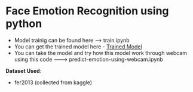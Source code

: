 # Face Emotion Recognition using python

-   Model trainig can be found here --> train.ipynb
-   You can get the trained model here - [Trained Model](https://drive.google.com/file/d/1-6O9vR9qvU18h7WEToyqMHXO2U_zleri/view?usp=sharing)
-   You can take the model and try how this model work through webcam using this code ---> predict-emotion-using-webcam.ipynb

**Dataset Used**:
-   fer2013 (collected from kaggle) 